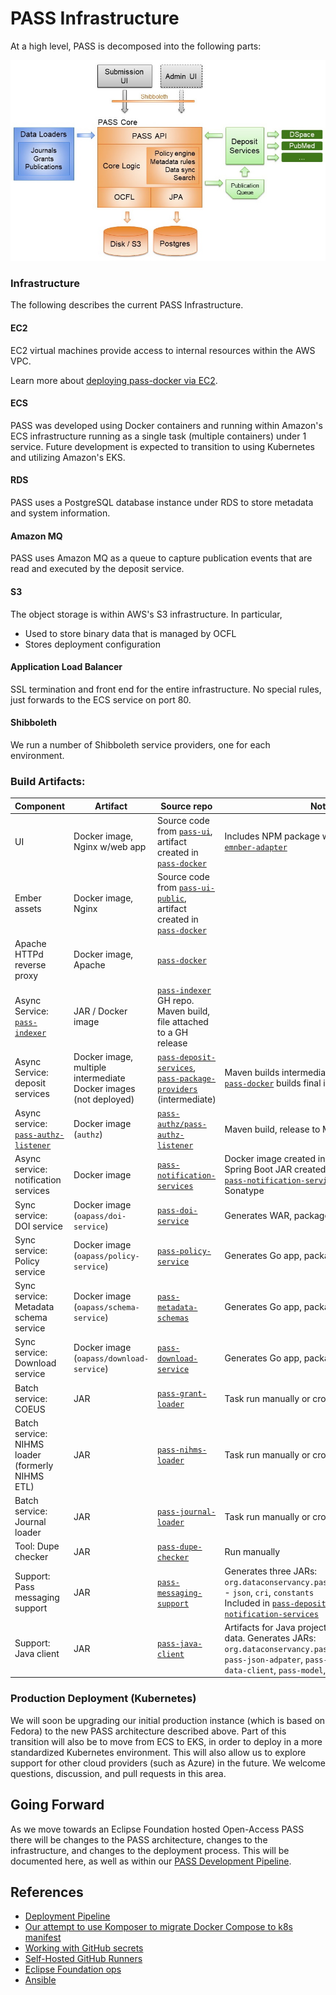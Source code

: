 # PASS Infrastructure

At a high level, PASS is decomposed into the following parts:

![PASS Architecture V1](/docs/assets/architecture/pass-architecture-simple-v2.jpg)

### Infrastructure

The following describes the current PASS Infrastructure.

#### EC2

EC2 virtual machines provide access to internal resources within the AWS VPC.

Learn more about [deploying pass-docker via EC2](/docs/infra/ec2.md).

#### ECS

PASS was developed using Docker containers and running within Amazon's ECS infrastructure running as a single task (multiple containers) under 1 service. Future development is expected to transition to using Kubernetes and utilizing Amazon's EKS.

#### RDS

PASS uses a PostgreSQL database instance under RDS to store metadata and system information.

#### Amazon MQ

PASS uses Amazon MQ as a queue to capture publication events that are read and executed by the deposit service.

#### S3

The object storage is within AWS's S3 infrastructure.  In particular,

* Used to store binary data that is managed by OCFL
* Stores deployment configuration

#### Application Load Balancer

SSL termination and front end for the entire infrastructure. No special rules, just forwards to the ECS service on port 80.

#### Shibboleth

We run a number of Shibboleth service providers, one for each environment.

### Build Artifacts:

| Component | Artifact | Source repo | Notes |
| --- | --- | --- | --- |
| UI | Docker image, Nginx w/web app | Source code from [`pass-ui`](https://github.com/eclipse-pass/pass-ui), artifact created in [`pass-docker`](https://github.com/eclipse-pass/pass-docker) | Includes NPM package we publish from [`pass-emnber-adapter`](https://github.com/eclipse-pass/pass-ember-adapter) |
| Ember assets | Docker image, Nginx | Source code from [`pass-ui-public`](https://github.com/eclipse-pass/pass-ui-public), artifact created in [`pass-docker`](https://github.com/eclipse-pass/pass-docker) |  |
| Apache HTTPd reverse proxy | Docker image, Apache | [`pass-docker`](https://github.com/eclipse-pass/pass-docker) |  |
| Async Service: [`pass-indexer`](https://github.com/eclipse-pass/pass-indexer) | JAR / Docker image | [`pass-indexer`](https://github.com/eclipse-pass/pass-indexer) GH repo. Maven build, file attached to a GH release |  |
| Async Service: deposit services | Docker image, multiple intermediate Docker images (not deployed) | [`pass-deposit-services`](https://github.com/eclipse-pass/pass-deposit-services), [`pass-package-providers`](https://github.com/eclipse-pass/pass-package-providers) (intermediate) | Maven builds intermediate Docker images, [`pass-docker`](https://github.com/eclipse-pass/pass-docker) builds final image |
| Async service: [`pass-authz-listener`](https://github.com/eclipse-pass/pass-authz/tree/main/pass-authz-listener) | Docker image (`authz`) | [`pass-authz/pass-authz-listener`](https://github.com/eclipse-pass/pass-authz/tree/main/pass-authz-listener) | Maven build, release to Maven Central |
| Async service: notification services | Docker image  | [`pass-notification-services`](https://github.com/eclipse-pass/pass-notification-services) | Docker image created in [`pass-docker`](https://github.com/eclipse-pass/pass-docker) from Spring Boot JAR created by Maven build in [`pass-notification-services`](https://github.com/eclipse-pass/pass-notification-services), released to Sonatype |
| Sync service: DOI service | Docker image (`oapass/doi-service`) | [`pass-doi-service`](https://github.com/eclipse-pass/pass-doi-service) | Generates WAR, packaged in Docker image |
| Sync service: Policy service | Docker image (`oapass/policy-service`) | [`pass-policy-service`](https://github.com/eclipse-pass/pass-policy-service) | Generates Go app, packaged in Docker image |
| Sync service: Metadata schema service | Docker image (`oapass/schema-service`) | [`pass-metadata-schemas`](https://github.com/eclipse-pass/pass-metadata-schemas) | Generates Go app, packaged in Docker image  |
| Sync service: Download service | Docker image (`oapass/download-service`) | [`pass-download-service`](https://github.com/eclipse-pass/pass-download-service) | Generates Go app, packaged in Docker image |
| Batch service: COEUS | JAR | [`pass-grant-loader`](https://github.com/eclipse-pass/pass-grant-loader) | Task run manually or cron job |
| Batch service: NIHMS loader (formerly NIHMS ETL) | JAR | [`pass-nihms-loader`](https://github.com/eclipse-pass/pass-nihms-loader) | Task run manually or cron job |
| Batch service: Journal loader | JAR | [`pass-journal-loader`](https://github.com/eclipse-pass/pass-journal-loader) | Task run manually or cron job |
| Tool: Dupe checker | JAR | [`pass-dupe-checker`](https://github.com/eclipse-pass/pass-dupe-checker) | Run manually |
| Support: Pass messaging support | JAR | [`pass-messaging-support`](https://github.com/eclipse-pass/pass-messaging-support) | Generates three JARs: <br> `org.dataconservancy.pass.support.messaging.*` - `json`, `cri`, `constants` <br> Included in [`pass-deposit-services`](https://github.com/eclipse-pass/pass-deposit-services), [`pass-notification-services`](https://github.com/eclipse-pass/pass-notification-services) |
| Support: Java client | JAR | [`pass-java-client`](https://github.com/eclipse-pass/pass-java-client) | Artifacts for Java projects to interact with the data. Generates JARs: <br> `org.dataconservancy.pass`<br> `pass-json-adpater`, `pass-client-api`, `pass-data-client`, `pass-model`, `pass-status-service` |

### Production Deployment (Kubernetes)

We will soon be upgrading our initial production instance (which is based on Fedora) to the new PASS architecture described above. Part of this transition will also be to move from ECS to EKS, in order to deploy in a more standardized Kubernetes environment. This will also allow us to explore support for other cloud providers (such as Azure) in the future. We welcome questions, discussion, and pull requests in this area.

## Going Forward

As we move towards an Eclipse Foundation hosted Open-Access PASS there will be changes to the PASS architecture, changes to the infrastructure, and changes to the deployment process. This will be documented here, as well as within our [PASS Development Pipeline](/docs/infra/pipeline.md).

## References

* [Deployment Pipeline](/docs/infra/pipeline.md)
* [Our attempt to use Komposer to migrate Docker Compose to k8s manifest](/docs/infra/docker-composer-to-k8s-manifest.md)
* [Working with GitHub secrets](/docs/infra/github-secrets.md)
* [Self-Hosted GitHub Runners](/docs/infra/self_hosted_github_runners.md)
* [Eclipse Foundation ops](/docs/infra/eclipseops.md)
* [Ansible](/docs/infra/ansible.md)
